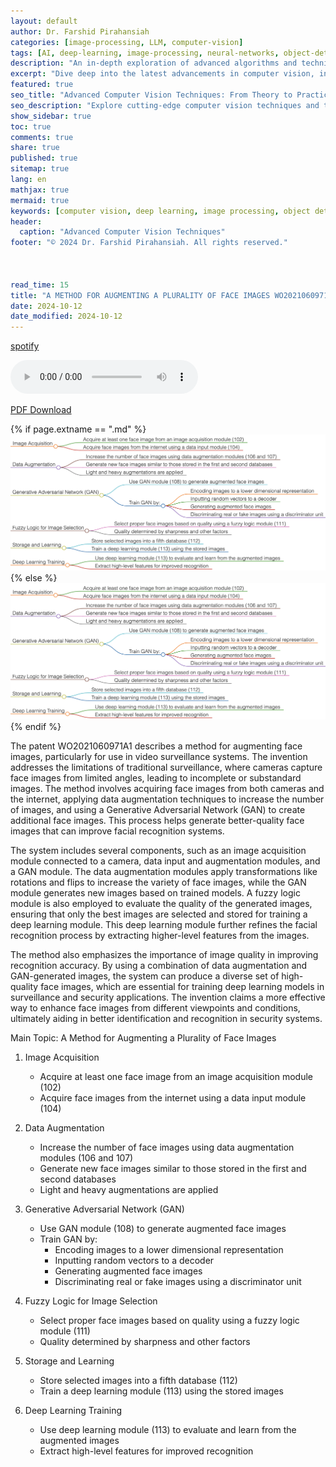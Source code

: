 ```yaml
---
layout: default
author: Dr. Farshid Pirahansiah
categories: [image-processing, LLM, computer-vision]
tags: [AI, deep-learning, image-processing, neural-networks, object-detection]
description: "An in-depth exploration of advanced algorithms and techniques in computer vision, including real-time processing and AI integration."
excerpt: "Dive deep into the latest advancements in computer vision, including deep learning methodologies, real-time image processing, and their applications in modern technology."
featured: true
seo_title: "Advanced Computer Vision Techniques: From Theory to Practice"
seo_description: "Explore cutting-edge computer vision techniques and their applications in modern technology, including deep learning and real-time processing."
show_sidebar: true
toc: true
comments: true
share: true
published: true
sitemap: true
lang: en
mathjax: true
mermaid: true
keywords: [computer vision, deep learning, image processing, object detection, neural networks, AI]
header:
  caption: "Advanced Computer Vision Techniques"
footer: "© 2024 Dr. Farshid Pirahansiah. All rights reserved."



read_time: 15
title: "A METHOD FOR AUGMENTING A PLURALITY OF FACE IMAGES WO2021060971A1"
date: 2024-10-12
date_modified: 2024-10-12
---
```


[spotify](https://spotifyanchor-web.app.link/e/XZpmcmHCFNb)

<audio controls>
  <source src="/farshid/portfolio/publications/Resume/Patents/A_METHOD_FOR_AUGMENTING_A_PLURALITY_OF_FACE_IMAGES_WO2021060971A1.mp3" type="audio/mpeg">
  Your browser does not support the audio element.
</audio>

[PDF Download](https://patentimages.storage.googleapis.com/b8/d9/7f/ea8a5b789e1dad/WO2021060971A1.pdf )

{% if page.extname == ".md" %}
  ![A METHOD FOR AUGMENTING A PLURALITY OF FACE IMAGES WO2021060971A1](/farshid/portfolio/publications/Resume/Patents/A_METHOD_FOR_AUGMENTING_A_PLURALITY_OF_FACE_IMAGES_WO2021060971A1.png)
{% else %}
  <img src="/farshid/portfolio/publications/Resume/Patents/A_METHOD_FOR_AUGMENTING_A_PLURALITY_OF_FACE_IMAGES_WO2021060971A1.png" alt="A METHOD FOR AUGMENTING A PLURALITY OF FACE IMAGES WO2021060971A1" style="max-width: 100%; height: auto;">
{% endif %}



The patent WO2021060971A1 describes a method for augmenting face images, particularly for use in video surveillance systems. The invention addresses the limitations of traditional surveillance, where cameras capture face images from limited angles, leading to incomplete or substandard images. The method involves acquiring face images from both cameras and the internet, applying data augmentation techniques to increase the number of images, and using a Generative Adversarial Network (GAN) to create additional face images. This process helps generate better-quality face images that can improve facial recognition systems.

The system includes several components, such as an image acquisition module connected to a camera, data input and augmentation modules, and a GAN module. The data augmentation modules apply transformations like rotations and flips to increase the variety of face images, while the GAN module generates new images based on trained models. A fuzzy logic module is also employed to evaluate the quality of the generated images, ensuring that only the best images are selected and stored for training a deep learning module. This deep learning module further refines the facial recognition process by extracting higher-level features from the images.

The method also emphasizes the importance of image quality in improving recognition accuracy. By using a combination of data augmentation and GAN-generated images, the system can produce a diverse set of high-quality face images, which are essential for training deep learning models in surveillance and security applications. The invention claims a more effective way to enhance face images from different viewpoints and conditions, ultimately aiding in better identification and recognition in security systems.


Main Topic: A Method for Augmenting a Plurality of Face Images

1. Image Acquisition
   - Acquire at least one face image from an image acquisition module (102)
   - Acquire face images from the internet using a data input module (104)

2. Data Augmentation
   - Increase the number of face images using data augmentation modules (106 and 107)
   - Generate new face images similar to those stored in the first and second databases
   - Light and heavy augmentations are applied

3. Generative Adversarial Network (GAN)
   - Use GAN module (108) to generate augmented face images
   - Train GAN by:
     - Encoding images to a lower dimensional representation
     - Inputting random vectors to a decoder
     - Generating augmented face images
     - Discriminating real or fake images using a discriminator unit

4. Fuzzy Logic for Image Selection
   - Select proper face images based on quality using a fuzzy logic module (111)
   - Quality determined by sharpness and other factors

5. Storage and Learning
   - Store selected images into a fifth database (112)
   - Train a deep learning module (113) using the stored images

6. Deep Learning Training
   - Use deep learning module (113) to evaluate and learn from the augmented images
   - Extract high-level features for improved recognition